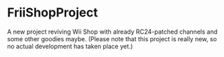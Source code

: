 # FriiShopProject
A new project reviving Wii Shop with already RC24-patched channels and some other goodies maybe.
(Please note that this project is really new, so no actual development has taken place yet.)